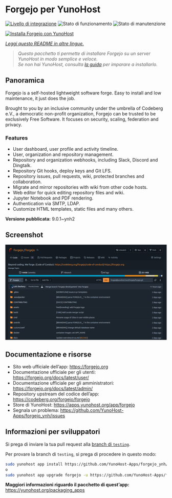 <!--
N.B.: Questo README è stato automaticamente generato da <https://github.com/YunoHost/apps/tree/master/tools/readme_generator>
NON DEVE essere modificato manualmente.
-->

# Forgejo per YunoHost

[![Livello di integrazione](https://dash.yunohost.org/integration/forgejo.svg)](https://dash.yunohost.org/appci/app/forgejo) ![Stato di funzionamento](https://ci-apps.yunohost.org/ci/badges/forgejo.status.svg) ![Stato di manutenzione](https://ci-apps.yunohost.org/ci/badges/forgejo.maintain.svg)

[![Installa Forgejo con YunoHost](https://install-app.yunohost.org/install-with-yunohost.svg)](https://install-app.yunohost.org/?app=forgejo)

*[Leggi questo README in altre lingue.](./ALL_README.md)*

> *Questo pacchetto ti permette di installare Forgejo su un server YunoHost in modo semplice e veloce.*  
> *Se non hai YunoHost, consulta [la guida](https://yunohost.org/install) per imparare a installarlo.*

## Panoramica

Forgejo is a self-hosted lightweight software forge. Easy to install and low maintenance, it just does the job.

Brought to you by an inclusive community under the umbrella of Codeberg e.V., a democratic non-profit organization, Forgejo can be trusted to be exclusively Free Software. It focuses on security, scaling, federation and privacy. 

### Features

- User dashboard, user profile and activity timeline.
- User, organization and repository management.
- Repository and organization webhooks, including Slack, Discord and Dingtalk.
- Repository Git hooks, deploy keys and Git LFS.
- Repository issues, pull requests, wiki, protected branches and collaboration.
- Migrate and mirror repositories with wiki from other code hosts.
- Web editor for quick editing repository files and wiki.
- Jupyter Notebook and PDF rendering.
- Authentication via SMTP, LDAP.
- Customize HTML templates, static files and many others.


**Versione pubblicata:** 9.0.1~ynh2

## Screenshot

![Screenshot di Forgejo](./doc/screenshots/screenshot.png)

## Documentazione e risorse

- Sito web ufficiale dell’app: <https://forgejo.org>
- Documentazione ufficiale per gli utenti: <https://forgejo.org/docs/latest/user/>
- Documentazione ufficiale per gli amministratori: <https://forgejo.org/docs/latest/admin/>
- Repository upstream del codice dell’app: <https://codeberg.org/forgejo/forgejo>
- Store di YunoHost: <https://apps.yunohost.org/app/forgejo>
- Segnala un problema: <https://github.com/YunoHost-Apps/forgejo_ynh/issues>

## Informazioni per sviluppatori

Si prega di inviare la tua pull request alla [branch di `testing`](https://github.com/YunoHost-Apps/forgejo_ynh/tree/testing).

Per provare la branch di `testing`, si prega di procedere in questo modo:

```bash
sudo yunohost app install https://github.com/YunoHost-Apps/forgejo_ynh/tree/testing --debug
o
sudo yunohost app upgrade forgejo -u https://github.com/YunoHost-Apps/forgejo_ynh/tree/testing --debug
```

**Maggiori informazioni riguardo il pacchetto di quest’app:** <https://yunohost.org/packaging_apps>
